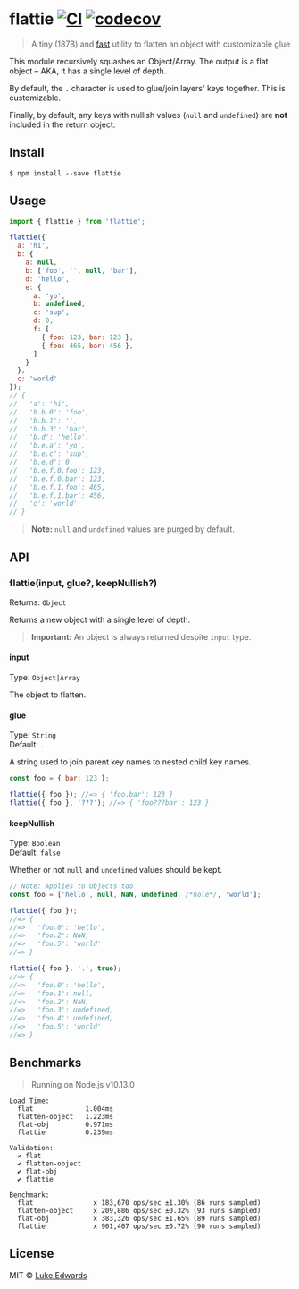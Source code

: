 # flattie [![CI](https://github.com/lukeed/flattie/workflows/CI/badge.svg)](https://github.com/lukeed/flattie/actions) [![codecov](https://badgen.now.sh/codecov/c/github/lukeed/flattie)](https://codecov.io/gh/lukeed/flattie)

> A tiny (187B) and [fast](#benchmarks) utility to flatten an object with customizable glue

This module recursively squashes an Object/Array. The output is a flat object – AKA, it has a single level of depth.

By default, the `.` character is used to glue/join layers' keys together. This is customizable.

Finally, by default, any keys with nullish values (`null` and `undefined`) are **not** included in the return object.

## Install

```
$ npm install --save flattie
```


## Usage

```js
import { flattie } from 'flattie';

flattie({
  a: 'hi',
  b: {
    a: null,
    b: ['foo', '', null, 'bar'],
    d: 'hello',
    e: {
      a: 'yo',
      b: undefined,
      c: 'sup',
      d: 0,
      f: [
        { foo: 123, bar: 123 },
        { foo: 465, bar: 456 },
      ]
    }
  },
  c: 'world'
});
// {
//   'a': 'hi',
//   'b.b.0': 'foo',
//   'b.b.1': '',
//   'b.b.3': 'bar',
//   'b.d': 'hello',
//   'b.e.a': 'yo',
//   'b.e.c': 'sup',
//   'b.e.d': 0,
//   'b.e.f.0.foo': 123,
//   'b.e.f.0.bar': 123,
//   'b.e.f.1.foo': 465,
//   'b.e.f.1.bar': 456,
//   'c': 'world'
// }
```

> **Note:** `null` and `undefined` values are purged by default.

## API

### flattie(input, glue?, keepNullish?)
Returns: `Object`

Returns a new object with a single level of depth.

> **Important:** An object is always returned despite `input` type.

#### input
Type: `Object|Array`

The object to flatten.

#### glue
Type: `String`<br>
Default: `.`

A string used to join parent key names to nested child key names.

```js
const foo = { bar: 123 };

flattie({ foo }); //=> { 'foo.bar': 123 }
flattie({ foo }, '???'); //=> { 'foo???bar': 123 }
```

#### keepNullish
Type: `Boolean`<br>
Default: `false`

Whether or not `null` and `undefined` values should be kept.

```js
// Note: Applies to Objects too
const foo = ['hello', null, NaN, undefined, /*hole*/, 'world'];

flattie({ foo });
//=> {
//=>   'foo.0': 'hello',
//=>   'foo.2': NaN,
//=>   'foo.5': 'world'
//=> }

flattie({ foo }, '.', true);
//=> {
//=>   'foo.0': 'hello',
//=>   'foo.1': null,
//=>   'foo.2': NaN,
//=>   'foo.3': undefined,
//=>   'foo.4': undefined,
//=>   'foo.5': 'world'
//=> }
```

## Benchmarks

> Running on Node.js v10.13.0

```
Load Time:
  flat             1.004ms
  flatten-object   1.223ms
  flat-obj         0.971ms
  flattie          0.239ms

Validation:
  ✔ flat
  ✔ flatten-object
  ✔ flat-obj
  ✔ flattie

Benchmark:
  flat               x 183,670 ops/sec ±1.30% (86 runs sampled)
  flatten-object     x 209,886 ops/sec ±0.32% (93 runs sampled)
  flat-obj           x 383,326 ops/sec ±1.65% (89 runs sampled)
  flattie            x 901,407 ops/sec ±0.72% (90 runs sampled)
```


## License

MIT © [Luke Edwards](https://lukeed.com)
